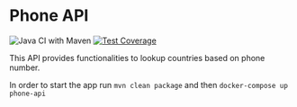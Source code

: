 # Phone API
![Java CI with Maven](https://github.com/sergyer/phone-api/workflows/Java%20CI%20with%20Maven/badge.svg) [![Test Coverage](https://api.codeclimate.com/v1/badges/cd761ae49f81556bfb25/test_coverage)](https://codeclimate.com/github/sergyer/phone-api/test_coverage)


This API provides functionalities to lookup countries based on phone number.

In order to start the app run `mvn clean package` and then `docker-compose up phone-api`
